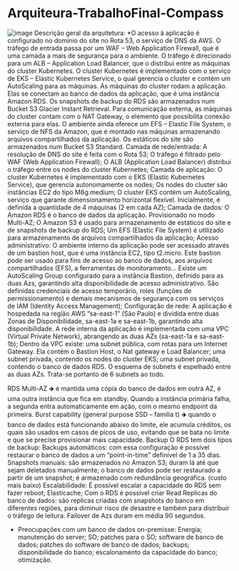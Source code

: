 # Arquiteura-TrabalhoFinal-Compass
![image](https://github.com/JuFick/Arquiteura-TrabalhoFinal-Compass/assets/132408071/faa3e58b-33b9-439c-8d63-bbe2eeded846)
Descrição geral da arquitetura: 
*O acesso à aplicação é configurado no domínio do site no Rota 53, o serviço de DNS da AWS. O tráfego de entrada passa por um WAF – Web Application Firewall, que é uma camada a mais de segurança para o ambiente. O tráfego é direcionado para um ALB – Application Load Balancer, que o distribui entre as máquinas do cluster Kubernetes. O cluster Kubernetes é implementado com o serviço de EKS – Elastic Kubernetes Service, o qual gerencia o cluster e contém um AutoScaling para as máquinas. As máquinas do cluster rodam a aplicação. Elas se conectam ao banco de dados da aplicação, que é uma instância Amazon RDS. Os snapshots de backup do RDS são armazenados num Bucket S3 Glacier Instant Retrieval. Para comunicação externa, as máquinas do cluster contam com o NAT Gateway, o elemento que possibilita conexão externa para elas. O ambiente ainda oferece um EFS – Elastic File System, o serviço de NFS da Amazon, que é montado nas máquinas armazenando arquivos compartilhados da aplicação. Os estáticos do site são armazenados num Bucket S3 Standard.
Camada de rede/entrada:
A resolução de DNS do site é feita com o Rota 53;
O tráfego é filtrado pelo WAF (Web Application Firewall);
O ALB (Application Load Balancer) distribui o tráfego entre os nodes do cluster Kubernetes;
Camada de aplicação:
O cluster Kubernetes é implementado com o EKS (Elastic Kubernetes Service), que gerencia autonomamente os nodes;
Os nodes do cluster são instâncias EC2 do tipo M6g.medium;
O cluster EKS contém um AutoScaling, serviço que garante dimensionamento horizontal flexível. Inicialmente, é definida a quantidade de 4 máquinas (2 em cada AZ);
Camada de dados:
O Amazon RDS é o banco de dados da aplicação. Provisionado no modo Multi-AZ;
O Amazon S3 é usado para armazenamento de estáticos do site e de snapshots de backup do RDS;
Um EFS (Elastic File System) é utilizado para armazenamento de arquivos compartilhados da aplicação;
Acesso administrativo:
O ambiente interno da aplicação pode ser acessado através de um bastion host, que é uma instância EC2, tipo t2.micro. Este bastion pode ser usado para fins de acesso ao banco de dados, aos arquivos compartilhados (EFS), a ferramentas de monitoramento… Existe um AutoScaling Group configurado para a instância Bastion, definido para as duas Azs, garantindo alta disponibilidade de acesso administrativo.
São definidas credenciais de acesso temporário, roles (funções de permissionamento) e demais mecanismos de segurança com os serviços de IAM (Identity Access Management);
Configuração de rede:
A aplicação é hospedada na região AWS “sa-east-1” (São Paulo) e dividida entre duas Zonas de Disponibilidade, sa-east-1a e sa-east-1b, garantindo alta disponibilidade.
A rede interna da aplicação é implementada com uma VPC (Virtual Private Network), abrangendo as duas AZs (sa-east-1a e sa-east-1b);
Dentro da VPC existe: uma subnet pública, com rotas para um Internet Gateway. Ela contém o Bastion Host, o Nat gateway e Load Balancer; uma subnet privada, contendo os nodes do cluster EKS; uma subnet privada, contendo o banco de dados RDS.
O esquema de subnets é espelhado entre as duas AZs. Trata-se portanto de 6 subnets ao todo.

RDS
Multi-AZ 🡺 é mantida uma cópia do banco de dados em outra AZ, é uma outra instância que fica em standby. Quando a instância primária falha, a segunda entra automaticamente em ação, com o mesmo endpoint da primeira.
Burst capability (general purpose SSD – familia t) 🡺 quando o banco de dados está funcionando abaixo do limite, ele acumula créditos, os quais são usados em casos de picos de uso, evitando que se bata no limite e que se precise provisionar mais capacidade.
Backup
O RDS tem dois tipos de backup:
Backups automáticos: com essa configuração é possível restaurar o banco de dados a um “point-in-time” definível de 1 a 35 dias.
Snapshots manuais: são armazenados no Amazon S3; duram lá até que sejam deletados manualmente; o banco de dados pode ser restaurado a partir de um snapshot; é armazenado com redundância geográfica. (custo mais baixo)
Escalabilidade:
É possível escalar a capacidade do RDS sem fazer reboot; Elasticache;
Com o RDS é possível criar Read Replicas do banco de dados: são replicas criadas com snapshots do banco em diferentes regiões, para diminuir risco de desastre e também para distribuir o tráfego de leitura.
Failover de Azs duram em média 90 segundos.

* Preocupações com um banco de dados on-premisse:
Energia; manutenção do server; SO; patches para o SO; software de banco de dados; patches do software de banco de dados; backups; disponibilidade do banco; escalonamento da capacidade do banco; otimização.
